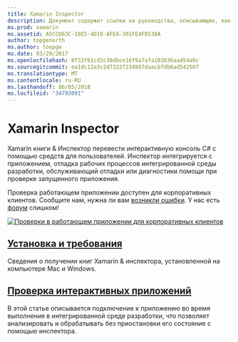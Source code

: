 ```yaml
---
title: Xamarin Inspector
description: Документ содержит ссылки на руководства, описывающие, как установить и использовать для изучения и отладки приложений Xamarin инспектора.
ms.prod: xamarin
ms.assetid: A5CCD63C-18E5-4D19-AFEA-301FE4F8538A
author: topgenorth
ms.author: toopge
ms.date: 03/29/2017
ms.openlocfilehash: 8f33f61cd3c38dbce16f9a7afa103836aa454a0c
ms.sourcegitcommit: ea1dc12a3c2d7322f234997daacbfdb6ad542507
ms.translationtype: MT
ms.contentlocale: ru-RU
ms.lasthandoff: 06/05/2018
ms.locfileid: "34793091"
---
```

# <a name="xamarin-inspector"></a>Xamarin Inspector

Xamarin книги & Инспектор перевести интерактивную консоль C# с помощью средств для пользователей. Инспектор интегрируется с приложением, отладка рабочих процессов интегрированной среды разработки, обслуживающий отладки или диагностики помощи при проверке запущенного приложения.

Проверка работающем приложении доступен для корпоративных клиентов. Сообщите нам, нужна ли вам [возникли ошибки](~/tools/inspector/install.md#reporting-bugs). У нас есть [форум](https://forums.xamarin.com/categories/inspector) слишком!

[![](images/interactive-1.0.0-bike-inspect-3d-small.png "Проверки в работающем приложении для корпоративных клиентов")](images/interactive-1.0.0-bike-inspect-3d.png#lightbox)

## <a name="installation-and-requirementstoolsinspectorinstallmd"></a>[Установка и требования](~/tools/inspector/install.md)

Сведения о получении книг Xamarin & инспектора, установленной на компьютере Mac и Windows.

## <a name="inspecting-live-applicationstoolsinspectorinspectmd"></a>[Проверка интерактивных приложений](~/tools/inspector/inspect.md)

В этой статье описывается подключение к приложению во время выполнения в интегрированной среде разработки, что позволяет анализировать и обрабатывать без приостановки его состояние с помощью инспектора.


